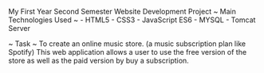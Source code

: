My First Year Second Semester Website Development Project
~ Main Technologies Used ~ - HTML5 - CSS3 - JavaScript ES6 - MYSQL - Tomcat Server

~ Task ~ To create an online music store. (a music subscription plan like Spotify) This web application allows a user to use the free version of the store as well as the paid version by buy a subscription.
